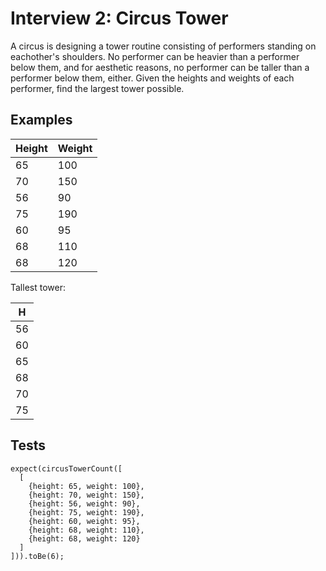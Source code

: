 # Interview 2: Circus Tower

A circus is designing a tower routine consisting of performers standing on eachother's shoulders.
No performer can be heavier than a performer below them, and for aesthetic reasons, no performer can be taller than a performer below them, either.
Given the heights and weights of each performer, find the largest tower possible.

## Examples

| Height | Weight |
| ------ | ------ |
| 65     | 100    |
| 70     | 150    |
| 56     | 90     |
| 75     | 190    |
| 60     | 95     |
| 68     | 110    |
| 68     | 120    |

Tallest tower:

| H   |
| --- |
| 56  |
| 60  |
| 65  |
| 68  |
| 70  |
| 75  |

## Tests

```
expect(circusTowerCount([
  [
    {height: 65, weight: 100},
    {height: 70, weight: 150},
    {height: 56, weight: 90},
    {height: 75, weight: 190},
    {height: 60, weight: 95},
    {height: 68, weight: 110},
    {height: 68, weight: 120}
  ]
])).toBe(6);
```
